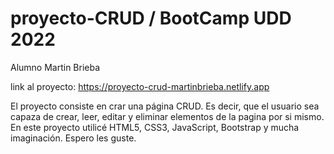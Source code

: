 # proyecto-CRUD / BootCamp UDD 2022
Alumno Martin Brieba

link al proyecto: https://proyecto-crud-martinbrieba.netlify.app

El proyecto consiste en crar una página CRUD. Es decir, que el usuario sea capaza de crear, leer, editar y eliminar elementos de la pagina por si mismo.
En este proyecto utilicé HTML5, CSS3, JavaScript, Bootstrap y mucha imaginación. Espero les guste.
